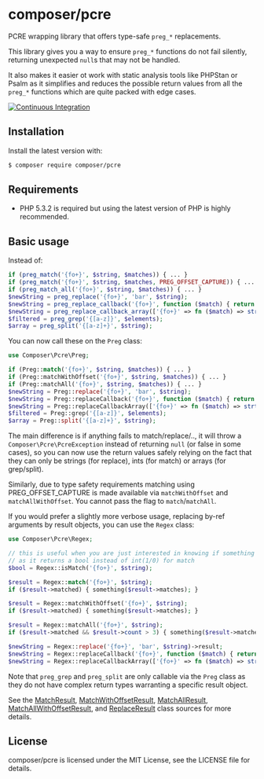 composer/pcre
=============

PCRE wrapping library that offers type-safe `preg_*` replacements.

This library gives you a way to ensure `preg_*` functions do not fail silently, returning unexpected `null`s that may not be handled.

It also makes it easier ot work with static analysis tools like PHPStan or Psalm as it simplifies and reduces the possible return values from all the `preg_*` functions which are quite packed with edge cases.

[![Continuous Integration](https://github.com/composer/pcre/workflows/Continuous%20Integration/badge.svg?branch=main)](https://github.com/composer/pcre/actions)


Installation
------------

Install the latest version with:

```bash
$ composer require composer/pcre
```


Requirements
------------

* PHP 5.3.2 is required but using the latest version of PHP is highly recommended.


Basic usage
-----------

Instead of:

```php
if (preg_match('{fo+}', $string, $matches)) { ... }
if (preg_match('{fo+}', $string, $matches, PREG_OFFSET_CAPTURE)) { ... }
if (preg_match_all('{fo+}', $string, $matches)) { ... }
$newString = preg_replace('{fo+}', 'bar', $string);
$newString = preg_replace_callback('{fo+}', function ($match) { return strtoupper($match[0]); }, $string);
$newString = preg_replace_callback_array(['{fo+}' => fn ($match) => strtoupper($match[0])], $string);
$filtered = preg_grep('{[a-z]}', $elements);
$array = preg_split('{[a-z]+}', $string);
```

You can now call these on the `Preg` class:

```php
use Composer\Pcre\Preg;

if (Preg::match('{fo+}', $string, $matches)) { ... }
if (Preg::matchWithOffset('{fo+}', $string, $matches)) { ... }
if (Preg::matchAll('{fo+}', $string, $matches)) { ... }
$newString = Preg::replace('{fo+}', 'bar', $string);
$newString = Preg::replaceCallback('{fo+}', function ($match) { return strtoupper($match[0]); }, $string);
$newString = Preg::replaceCallbackArray(['{fo+}' => fn ($match) => strtoupper($match[0])], $string);
$filtered = Preg::grep('{[a-z]}', $elements);
$array = Preg::split('{[a-z]+}', $string);
```

The main difference is if anything fails to match/replace/.., it will throw a `Composer\Pcre\PcreException`
instead of returning `null` (or false in some cases), so you can now use the return values safely relying on
the fact that they can only be strings (for replace), ints (for match) or arrays (for grep/split).

Similarly, due to type safety requirements matching using PREG_OFFSET_CAPTURE is made available via
`matchWithOffset` and `matchAllWithOffset`. You cannot pass the flag to `match`/`matchAll`.

If you would prefer a slightly more verbose usage, replacing by-ref arguments by result objects, you can use the `Regex` class:

```php
use Composer\Pcre\Regex;

// this is useful when you are just interested in knowing if something matched
// as it returns a bool instead of int(1/0) for match
$bool = Regex::isMatch('{fo+}', $string);

$result = Regex::match('{fo+}', $string);
if ($result->matched) { something($result->matches); }

$result = Regex::matchWithOffset('{fo+}', $string);
if ($result->matched) { something($result->matches); }

$result = Regex::matchAll('{fo+}', $string);
if ($result->matched && $result->count > 3) { something($result->matches); }

$newString = Regex::replace('{fo+}', 'bar', $string)->result;
$newString = Regex::replaceCallback('{fo+}', function ($match) { return strtoupper($match[0]); }, $string)->result;
$newString = Regex::replaceCallbackArray(['{fo+}' => fn ($match) => strtoupper($match[0])], $string)->result;
```

Note that `preg_grep` and `preg_split` are only callable via the `Preg` class as they do not have
complex return types warranting a specific result object.

See the [MatchResult](src/MatchResult.php), [MatchWithOffsetResult](src/MatchWithOffsetResult.php), [MatchAllResult](src/MatchAllResult.php),
[MatchAllWithOffsetResult](src/MatchAllWithOffsetResult.php), and [ReplaceResult](src/ReplaceResult.php) class sources for more details.


License
-------

composer/pcre is licensed under the MIT License, see the LICENSE file for details.
